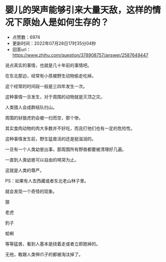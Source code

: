 # 婴儿的哭声能够引来大量天敌，这样的情况下原始人是如何生存的？
- 点赞数：6974
- 更新时间：2022年07月28日17时35分04秒
- 回答url：https://www.zhihu.com/question/378908757/answer/2587649447
<body>
 <p data-pid="YmlkK4lM">说点真实的事情，也就是几十年前的事情吧。</p>
 <p data-pid="jQqNLS2n">在东北那边，经常有小孩被野生动物偷走吃掉。</p>
 <p data-pid="EN7zCobd">这个经常的时间段一般是三四年发生一次。</p>
 <p data-pid="pUdeDYj-">这种事情一旦发生，对于周围的动物就是灭顶之灾。</p>
 <p data-pid="bC6qF1MD">人类猎人会成群结队扫山。</p>
 <p data-pid="qjtHH8ha">周围的豺狼虎豹会被一扫而空，那个惨。</p>
 <p data-pid="OsKF75Fw">其实食肉动物的肉大多数并不好吃，而且打他们也有一定的危险性。</p>
 <p data-pid="M6dLftgN">这种事情发生前，野生猛兽活的还是挺滋润的。</p>
 <p data-pid="9u4MQ1ra">一旦有一个人类幼崽出事，那周围所有野兽都要被清理好几遍。</p>
 <p data-pid="PEqJJ563">一直到人类幼崽可以自由的啼哭为止。</p>
 <p data-pid="4sUflM28">这就是人类的尊严。</p>
 <p data-pid="tnfq66uE">PS：如果有人去西藏或者东北老山林子里。</p>
 <p data-pid="mjP_jqJn">就会发现一个奇怪的现象。</p>
 <p data-pid="oL6De6_I">狼</p>
 <p data-pid="QFIw9for">老虎</p>
 <p data-pid="86UEoADC">豹子</p>
 <p data-pid="-erbGWGf">蛤蜊</p>
 <p data-pid="AeG6pPto">等等猛兽，看到人基本是绕着走或者立即跑掉的。</p>
 <p data-pid="BtA82xjM">无他，敢跟人类伸爪子的都被淘汰掉了。</p>
</body>